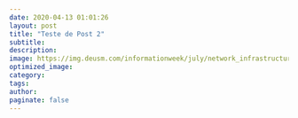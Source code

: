 ```yaml
---
date: 2020-04-13 01:01:26
layout: post
title: "Teste de Post 2"
subtitle:
description:
image: https://img.deusm.com/informationweek/july/network_infrastructure-shutterstock.jpg
optimized_image:
category:
tags:
author:
paginate: false
---
```

